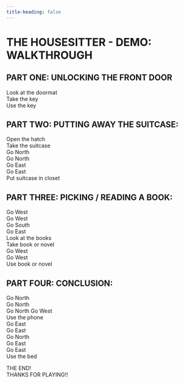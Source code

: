 ```yaml
---
title-heading: false
---
```

# THE HOUSESITTER - DEMO: WALKTHROUGH

PART ONE: UNLOCKING THE FRONT DOOR 
----------------------------------  
Look at the doormat  
Take the key  
Use the key  
  
PART TWO: PUTTING AWAY THE SUITCASE:  
------------------------------------  
Open the hatch  
Take the suitcase  
Go North  
Go North  
Go East  
Go East  
Put suitcase in closet 
  
PART THREE: PICKING / READING A BOOK:  
-------------------------------------  
Go West  
Go West  
Go South  
Go East  
Look at the books  
Take book or novel  
Go West  
Go West  
Use book or novel  

PART FOUR: CONCLUSION:  
----------------------  
Go North  
Go North  
Go North
Go West  
Use the phone  
Go East  
Go East  
Go North  
Go East  
Go East  
Use the bed  
  
THE END!  
THANKS FOR PLAYING!!
